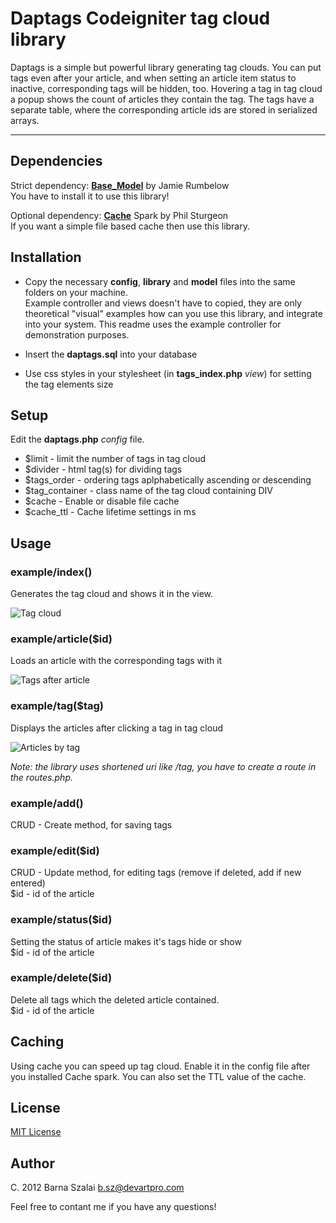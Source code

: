 # Daptags Codeigniter tag cloud library

Daptags is a simple but powerful library generating tag clouds. You can put tags even after your article, and when setting an article item status to inactive, corresponding tags will be hidden, too. Hovering a tag in tag cloud a popup shows the count of articles they contain the tag. The tags have a separate table, where the corresponding article ids are stored in serialized arrays.

***

## Dependencies

Strict dependency: [__Base_Model__](https://github.com/jamierumbelow/codeigniter-base-model) by Jamie Rumbelow  
You have to install it to use this library!

Optional dependency: [__Cache__](http://getsparks.org/packages/cache) Spark by Phil Sturgeon  
If you want a simple file based cache then use this library.

## Installation

* Copy the necessary __config__, __library__ and __model__ files into the same folders on your machine.  
Example controller and views doesn't have to copied, they are only theoretical "visual" examples how can you use this library, and integrate into your system. This readme uses the example controller for demonstration purposes.

* Insert the __daptags.sql__ into your database

* Use css styles in your stylesheet (in __tags_index.php__ _view_) for setting the tag elements size

## Setup

Edit the __daptags.php__ _config_ file.

* $limit - limit the number of tags in tag cloud  
* $divider - html tag(s) for dividing tags  
* $tags_order - ordering tags aplphabetically ascending or descending  
* $tag_container - class name of the tag cloud containing DIV  
* $cache - Enable or disable file cache  
* $cache_ttl - Cache lifetime settings in ms

## Usage

### example/index()

Generates the tag cloud and shows it in the view.

![Tag cloud](http://devartpro.com/assets/daptags01.jpg "Tag cloud")

### example/article($id)

Loads an article with the corresponding tags with it

![Tags after article](http://devartpro.com/assets/daptags02.jpg "Tags after article")

### example/tag($tag)

Displays the articles after clicking a tag in tag cloud

![Articles by tag](http://devartpro.com/assets/daptags03.jpg "Articles by tag")  

_Note: the library uses shortened uri like /tag, you have to create a route in the routes.php._

### example/add()

CRUD - Create method, for saving tags

### example/edit($id)

CRUD - Update method, for editing tags (remove if deleted, add if new entered)  
$id - id of the article

### example/status($id)

Setting the status of article makes it's tags hide or show  
$id - id of the article

### example/delete($id)

Delete all tags which the deleted article contained.  
$id - id of the article

## Caching

Using cache you can speed up tag cloud. Enable it in the config file after you installed Cache spark.
You can also set the TTL value of the cache.

## License 

[MIT License](http://www.opensource.org/licenses/MIT)

## Author

C. 2012 Barna Szalai <b.sz@devartpro.com>

Feel free to contant me if you have any questions!



